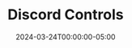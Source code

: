---
layout: ext_single
title: Discord Controls
slug: discord-controls
desc: Extensions that allows you and your viewers to control your Discord server straight from SAMMI. 
category: social
date: '2024-03-24T00:00:00-05:00'
permalink: extensions/social/:slug
download_url: https://christinak.itch.io/discord-controls
developer_name: Christina K.
developer_url: https://christinak.itch.io
icon_local: discord_controls.png
screenshots_local: discord_controls_ss.png
version: 1.3
sammi_version: 2024.1.1.2 and up
platform: Any
overview: |
    Discord Controls is an extension that gives you and your viewers a super easy way to run your Discord server right from SAMMI.

    **Key Features**:
    - See Everything - Access a list of all channels, members, and emojis in your server.
    - Find Anyone - Easily search for members and see their information.
    - Manage Messages - View, make, change, or delete messages in your channel.
    - Create Messages with Attachments and Embeds - Send messages with images, files, and embeds.
    - Handle Reactions - Get, create, and remove reactions to messages.
    - Send Direct Messages - Shoot private messages to members of your server.
    - Take Care of Roles - View, add or remove member roles - it's never been easier!
    - Change Nicknames - Quickly change any member's nickname.
    - Control Members - Mute, deafen, move, or time-out members to keep your server friendly and fun.
    - Update Server - Change your server details, including its name and icon. You can even - show when you're live with a simple 'live' overlay on your server icon!
    - Rename Channels - Change any channel name whenever you want.
    - Create invite - Create a new channel invite with options like maximum age and maximum usage.

    With Discord Controls, running your Discord server is a breeze!
setup_url: https://docs.christinak.ca/docs/extensions/discord-controls#setup
privacy_collect: false
---